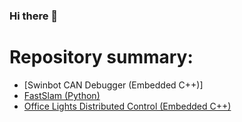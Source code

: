 ### Hi there 👋
# Repository summary:
- [Swinbot CAN Debugger (Embedded C++)]
- [FastSlam (Python)](https://github.com/VazRibeiro/fastSLAM)
- [Office Lights Distributed Control (Embedded C++)](https://github.com/VazRibeiro/Office-Light-Distributed-Real-Time-Control)



<!--
**VazRibeiro/VazRibeiro** is a ✨ _special_ ✨ repository because its `README.md` (this file) appears on your GitHub profile.

Here are some ideas to get you started:

- 🔭 I’m currently working on ...
- 🌱 I’m currently learning ...
- 👯 I’m looking to collaborate on ...
- 🤔 I’m looking for help with ...
- 💬 Ask me about ...
- 📫 How to reach me: ...
- 😄 Pronouns: ...
- ⚡ Fun fact: ...
-->
